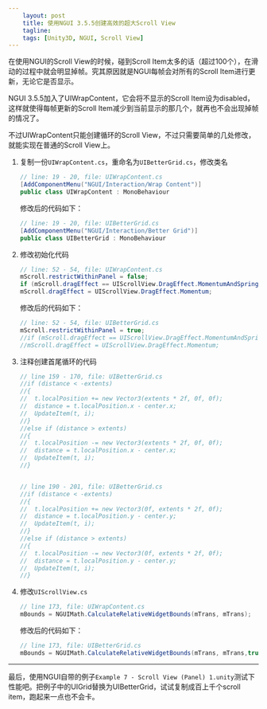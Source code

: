 ```yaml
---
    layout: post
    title: 使用NGUI 3.5.5创建高效的超大Scroll View
    tagline: 
    tags: [Unity3D, NGUI, Scroll View]
---
```


在使用NGUI的Scroll View的时候，碰到Scroll Item太多的话（超过100个），在滑动的过程中就会明显掉帧。究其原因就是NGUI每帧会对所有的Scroll Item进行更新，无论它是否显示。

NGUI 3.5.5加入了UIWrapContent，它会将不显示的Scroll Item设为disabled，这样就使得每帧更新的Scroll Item减少到当前显示的那几个，就再也不会出现掉帧的情况了。

不过UIWrapContent只能创建循环的Scroll View，不过只需要简单的几处修改，就能实现在普通的Scroll View上。

1. 复制一份`UIWrapContent.cs`，重命名为`UIBetterGrid.cs`，修改类名


   ~~~ csharp		
   // line: 19 - 20, file: UIWrapContent.cs
   [AddComponentMenu("NGUI/Interaction/Wrap Content")]
   public class UIWrapContent : MonoBehaviour
   ~~~
 
   修改后的代码如下：

   ~~~ csharp
   // line: 19 - 20, file: UIBetterGrid.cs
   [AddComponentMenu("NGUI/Interaction/Better Grid")]
   public class UIBetterGrid : MonoBehaviour
   ~~~

2. 修改初始化代码 
	
	~~~ csharp 
	// line: 52 - 54, file: UIWrapContent.cs
	mScroll.restrictWithinPanel = false;
	if (mScroll.dragEffect == UIScrollView.DragEffect.MomentumAndSpring)
	mScroll.dragEffect = UIScrollView.DragEffect.Momentum;
	~~~

    
    修改后的代码如下：

	~~~ csharp
	// line: 52 - 54, file: UIBetterGrid.cs
	mScroll.restrictWithinPanel = true;
	//if (mScroll.dragEffect == UIScrollView.DragEffect.MomentumAndSpring)
	//mScroll.dragEffect = UIScrollView.DragEffect.Momentum;
	~~~
	
3. 注释创建首尾循环的代码

	~~~ csharp
	// line 159 - 170, file: UIBetterGrid.cs 
	//if (distance < -extents)
	//{
	//	t.localPosition += new Vector3(extents * 2f, 0f, 0f);
	//	distance = t.localPosition.x - center.x;
	//	UpdateItem(t, i);
	//}
	//else if (distance > extents)
	//{
	//	t.localPosition -= new Vector3(extents * 2f, 0f, 0f);
	//	distance = t.localPosition.x - center.x;
	//	UpdateItem(t, i);
	//}

	
	// line 190 - 201, file: UIBetterGrid.cs
	//if (distance < -extents)
	//{
	//	t.localPosition += new Vector3(0f, extents * 2f, 0f);
	//	distance = t.localPosition.y - center.y;
	//	UpdateItem(t, i);
	//}
	//else if (distance > extents)
	//{
	//	t.localPosition -= new Vector3(0f, extents * 2f, 0f);
	//	distance = t.localPosition.y - center.y;
	//	UpdateItem(t, i);
	//}
	~~~
	
4. 修改`UIScrollView.cs`
	
	~~~csharp
	// line 173, file: UIWrapContent.cs
	mBounds = NGUIMath.CalculateRelativeWidgetBounds(mTrans, mTrans);  
	~~~

	修改后的代码如下：	

	~~~ csharp	
	// line 173, file: UIBetterGrid.cs		
	mBounds = NGUIMath.CalculateRelativeWidgetBounds(mTrans, mTrans,true);  
	~~~

  
---
最后，使用NGUI自带的例子`Example 7 - Scroll View (Panel) 1.unity`测试下性能吧。把例子中的UIGrid替换为UIBetterGrid，试试复制成百上千个scroll item，跑起来一点也不会卡。